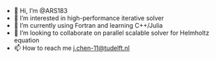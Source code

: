 - 👋 Hi, I’m @ARS183
- 👀 I’m interested in high-performance iterative solver
- 🌱 I’m currently using Fortran and learning C++/Julia
- 💞️ I’m looking to collaborate on parallel scalable solver for Helmholtz equation  
- 📫 How to reach me j.chen-11@tudelft.nl

<!---
ARS183/ARS183 is a ✨ special ✨ repository because its `README.md` (this file) appears on your GitHub profile.
You can click the Preview link to take a look at your changes.
--->

